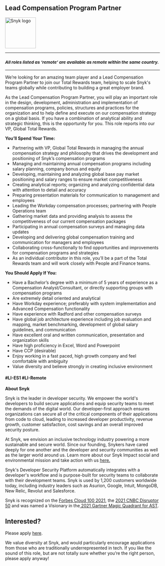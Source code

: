 Lead Compensation Program Partner
---

<img src="https://res.cloudinary.com/snyk/image/upload/v1537345894/press-kit/brand/logo-black.png" width="100" alt="Snyk logo" />

<hr>
<h3><em><strong><sub>All roles listed as ‘remote’ are available as remote within the same country.</sub></strong></em></h3>
<hr>
<p><span style="font-weight: 400;">We’re looking for an amazing team player and a Lead Compensation Program Partner to join our Total Rewards team, helping to scale Snyk's teams globally while contributing to building a great employer brand.</span></p>
<p><span style="font-weight: 400;">As the Lead Compensation Program Partner, you will play an important role in </span><span style="font-weight: 400;">the design, </span><span style="font-weight: 400;">development, administration and implementation of compensation programs, policies, structures and practices for the organization and to help define and execute on our compensation strategy on a global basis. If you have a combination of analytical ability and strategic thinking, this is the opportunity for you. This role reports into our VP, Global Total Rewards.</span></p>
<p><strong>You’ll Spend Your Time:</strong></p>
<ul>
<li><span style="font-weight: 400;">Partnering with VP, Global Total Rewards in managing the annual compensation strategy and philosophy that drives the development and positioning of Snyk’s compensation programs</span></li>
<li><span style="font-weight: 400;">Managing and maintaining annual compensation programs including salary planning, company bonus and equity</span></li>
<li><span style="font-weight: 400;">Developing, maintaining and analyzing global base pay market positioning and salary ranges to ensure market competitiveness</span></li>
<li><span style="font-weight: 400;">Creating analytical reports; organizing and analyzing confidential data with attention to </span>detail and accuracy</li>
<li><span style="font-weight: 400;">Preparing presentation materials for communication to management and employees</span></li>
<li><span style="font-weight: 400;">Leading the Workday compensation processes; partnering with People Operations team&nbsp;</span></li>
<li><span style="font-weight: 400;">Gathering market data and providing analysis to assess the competitiveness of our current compensation packages</span></li>
<li><span style="font-weight: 400;">Participating in annual compensation surveys and managing data updates</span></li>
<li><span style="font-weight: 400;">Developing and delivering global compensation training and communication for managers and employees</span></li>
<li><span style="font-weight: 400;">Collaborating cross-functionally to find opportunities and improvements for compensation programs and strategies</span></li>
<li><span style="font-weight: 400;">As an individual contributor in this role, you’ll be a part of the Total Rewards team and will work closely with People and Finance teams.</span></li>
</ul>
<p><strong>You Should Apply If You:</strong></p>
<ul>
<li><span style="font-weight: 400;">Have a Bachelor’s degree with a minimum of 5 years of experience as a Compensation Analyst/Consultant, or directly supporting groups with compensation programs</span></li>
<li><span style="font-weight: 400;">Are extremely detail oriented and analytical</span></li>
<li><span style="font-weight: 400;">Have Workday experience; preferably with system implementation and Advanced </span>Compensation functionality</li>
<li><span style="font-weight: 400;">Have experience with Radford and other compensation surveys</span></li>
<li><span style="font-weight: 400;">Have global job architecture experience including job evaluation and mapping, market </span>benchmarking, development of global salary guidelines, and communication</li>
<li><span style="font-weight: 400;">Have excellent oral and written communication, presentation and organization skills</span></li>
<li><span style="font-weight: 400;">Have high proficiency in Excel, Word and Powerpoint</span></li>
<li><span style="font-weight: 400;">Have CCP (desirable)</span></li>
<li><span style="font-weight: 400;">Enjoy working in a fast paced, high growth company and feel comfortable with ambiguity</span></li>
<li><span style="font-weight: 400;">Value diversity and believe strongly in creating inclusive environment</span></li>
</ul>
<h4>#LI-ES1 #LI-Remote</h4><div class="content-conclusion"><p><strong>About Snyk</strong></p>
<p><span style="font-weight: 400;">Snyk is the leader in developer security. We empower the world's developers to build secure applications and equip security teams to meet the demands of the digital world. Our developer-first approach ensures organizations can secure all of the critical components of their applications from code to cloud, leading to increased developer productivity, revenue growth, customer satisfaction, cost savings and an overall improved security posture.&nbsp;</span></p>
<p><span style="font-weight: 400;">At Snyk, we envision an inclusive technology industry powering a more sustainable and secure world.</span> <span style="font-weight: 400;">Since our founding, Snykers have cared deeply for one another and the developer and security communities as well as the larger world around us. Learn more about our Snyk Impact social and environmental mission and take action with us </span><a href="https://snyk.io/about/snyk-impact/"><span style="font-weight: 400;">here.</span></a></p>
<p><span style="font-weight: 400;">Snyk's Developer Security Platform automatically integrates with a developer's workflow and is purpose-built for security teams to collaborate with their development teams. Snyk is used by 1,200 customers worldwide today, including industry leaders such as Asurion, Google, Intuit, MongoDB, New Relic, Revolut and Salesforce.</span></p>
<p><span style="font-weight: 400;">Snyk is recognized on the </span><a href="https://www.forbes.com/cloud100/#6f24b5ba5f94"><span style="font-weight: 400;">Forbes Cloud 100 2021</span></a><span style="font-weight: 400;">, the </span><a href="https://www.cnbc.com/2021/05/25/these-are-the-2021-cnbc-disruptor-50-companies.html"><span style="font-weight: 400;">2021 CNBC Disruptor 50</span></a><span style="font-weight: 400;"> and was named a Visionary in the</span><a href="https://snyk.io/blog/snyk-visionary-2021-gartner-magic-quadrant-for-ast/"><span style="font-weight: 400;"> 2021 Gartner Magic Quadrant for AST</span></a><span style="font-weight: 400;">.</span></p></div>

Interested?
---

Please apply [here](https://boards.greenhouse.io/snyk/jobs/5959562002#app).

We value diversity at Snyk, and would particularly encourage applications from those who are traditionally underrepresented in tech.
If you like the sound of this role, but are not totally sure whether you’re the right person, please apply anyway!
